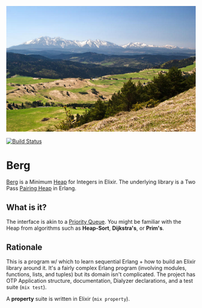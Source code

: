 ![The Tatra Range](./tatra.jpg)

[![Build Status](https://travis-ci.org/Dzol/berg.svg?branch=master)](https://travis-ci.org/Dzol/berg)

# Berg

[Berg](http://dzol.github.io/berg) is a Minimum [Heap](https://en.wikipedia.org/wiki/Heap_(data_structure)) for Integers in Elixir.
The underlying library is a Two Pass [Pairing Heap](https://en.wikipedia.org/wiki/Pairing_heap) in Erlang.

## What is it?

The interface is akin to a [Priority Queue](https://en.wikipedia.org/wiki/Priority_queue).
You might be familiar with the Heap from algorithms such as **Heap-Sort**, **Dijkstra's**, or **Prim's**.

## Rationale

This is a program w/ which to learn sequential Erlang + how to build an Elixir library around it.
It's a fairly complex Erlang program (involving modules, functions, lists, and tuples) but its domain isn't complicated.
The project has OTP Application structure, documentation, Dialyzer declarations, and a test suite (`mix test`).

A **property** suite is written in Elixir (`mix property`).
